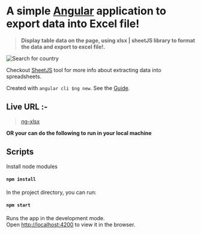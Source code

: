 # A simple [Angular](https://angular.io/) application to export data into Excel file!

> **Display table data on the page, using xlsx | sheetJS library to format the data and export to excel file!.**

![Search for country](https://kumargandhi.github.io/assets/ng-xlsx/NgXlsx.png)

Checkout [SheetJS](https://github.com/SheetJS/sheetjs) tool for more info about extracting data into spreadsheets. 

Created with `angular cli $ng new`. See the [Guide](https://angular.io/tutorial/toh-pt0).

## Live URL :-

> [ng-xlsx](https://ng-xlsx.netlify.app/)

**OR your can do the following to run in your local machine**

## Scripts

Install node modules

#### `npm install`

In the project directory, you can run:

#### `npm start`

Runs the app in the development mode.<br>
Open [http://localhost:4200](http://localhost:4200) to view it in the browser.